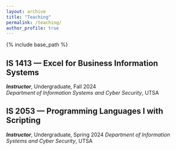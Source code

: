 ```yaml
---
layout: archive
title: "Teaching"
permalink: /teaching/
author_profile: true
---
```


{% include base_path %}


**IS 1413 — Excel for Business Information Systems**  
------  
   ***Instructor***, Undergraduate, Fall 2024  
   *Department of Information Systems and Cyber Security*, UTSA


**IS 2053 — Programming Languages I with Scripting**  
------  
   ***Instructor***, Undergraduate, Spring 2024
   *Department of Information Systems and Cyber Security*, UTSA
